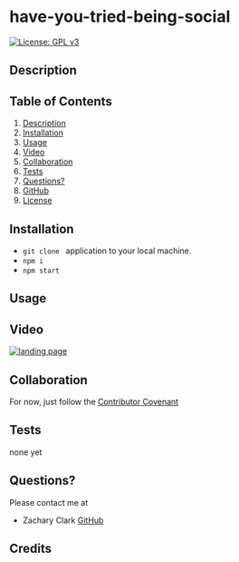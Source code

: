 # have-you-tried-being-social

[![License: GPL v3](https://img.shields.io/badge/License-GPLv3-blue.svg)](https://www.gnu.org/licenses/gpl-3.0)

## Description



## Table of Contents

1. [Description](#description)
2. [Installation](#installation)
3. [Usage](#usage)
4. [Video](#video)
5. [Collaboration](#collaboration)
6. [Tests](#tests)
7. [Questions?](#questions?)
8. [GitHub](#gitHub)
9. [License](#license)

## Installation

- `git clone ` application to your local machine.
- `npm i `
- `npm start`
  

## Usage



## Video

[![landing page](./public/img/screenshotHomepage.png)](_______ "Demo Video")

## Collaboration

For now, just follow the [Contributor Covenant](https://www.contributor-covenant.org/)

## Tests

none yet

## Questions?

Please contact me at

- Zachary Clark [GitHub](https://github.com/zaclark369)


## Credits


